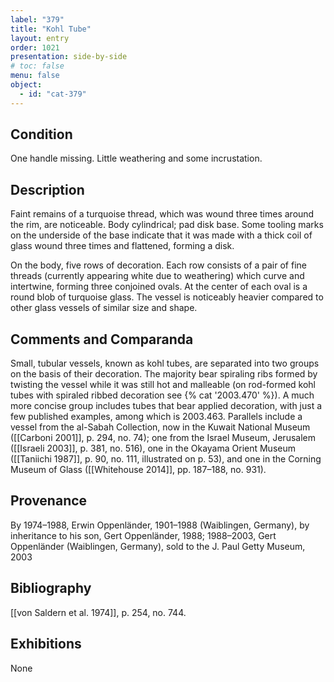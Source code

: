 ```yaml
---
label: "379"
title: "Kohl Tube"
layout: entry
order: 1021
presentation: side-by-side
# toc: false
menu: false
object:
  - id: "cat-379"
---
```


## Condition

One handle missing. Little weathering and some incrustation.

## Description

Faint remains of a turquoise thread, which was wound three times around the rim, are noticeable. Body cylindrical; pad disk base. Some tooling marks on the underside of the base indicate that it was made with a thick coil of glass wound three times and flattened, forming a disk.

On the body, five rows of decoration. Each row consists of a pair of fine threads (currently appearing white due to weathering) which curve and intertwine, forming three conjoined ovals. At the center of each oval is a round blob of turquoise glass. The vessel is noticeably heavier compared to other glass vessels of similar size and shape.

## Comments and Comparanda

Small, tubular vessels, known as kohl tubes, are separated into two groups on the basis of their decoration. The majority bear spiraling ribs formed by twisting the vessel while it was still hot and malleable (on rod-formed kohl tubes with spiraled ribbed decoration see {% cat '2003.470' %}). A much more concise group includes tubes that bear applied decoration, with just a few published examples, among which is 2003.463. Parallels include a vessel from the al-Sabah Collection, now in the Kuwait National Museum ([[Carboni 2001]], p. 294, no. 74); one from the Israel Museum, Jerusalem ([[Israeli 2003]], p. 381, no. 516), one in the Okayama Orient Museum ([[Taniichi 1987]], p. 90, no. 111, illustrated on p. 53), and one in the Corning Museum of Glass ([[Whitehouse 2014]], pp. 187–188, no. 931).

## Provenance

By 1974–1988, Erwin Oppenländer, 1901–1988 (Waiblingen, Germany), by inheritance to his son, Gert Oppenländer, 1988; 1988–2003, Gert Oppenländer (Waiblingen, Germany), sold to the J. Paul Getty Museum, 2003

## Bibliography

[[von Saldern et al. 1974]], p. 254, no. 744.

## Exhibitions

None